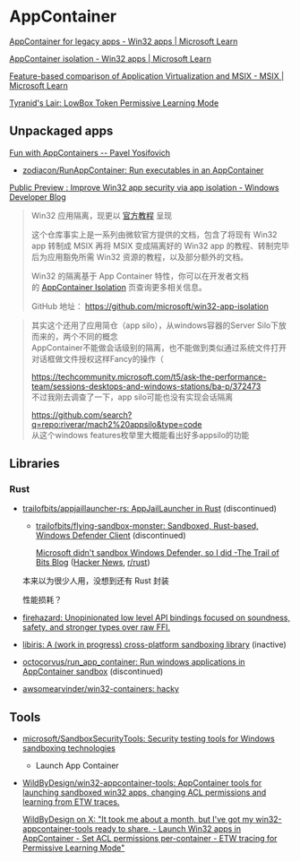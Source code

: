 # AppContainer
[AppContainer for legacy apps - Win32 apps | Microsoft Learn](https://learn.microsoft.com/en-us/windows/win32/secauthz/appcontainer-for-legacy-applications-)

[AppContainer isolation - Win32 apps | Microsoft Learn](https://learn.microsoft.com/en-us/windows/win32/secauthz/appcontainer-isolation)

[Feature-based comparison of Application Virtualization and MSIX - MSIX | Microsoft Learn](https://learn.microsoft.com/en-us/windows/msix/comparisonofappvwithmsix)

[Tyranid's Lair: LowBox Token Permissive Learning Mode](https://www.tiraniddo.dev/2021/09/lowbox-token-permissive-learning-mode.html)

## Unpackaged apps
[Fun with AppContainers -- Pavel Yosifovich](https://scorpiosoftware.net/2019/01/15/fun-with-appcontainers/)
- [zodiacon/RunAppContainer: Run executables in an AppContainer](https://github.com/zodiacon/RunAppContainer)

[Public Preview : Improve Win32 app security via app isolation - Windows Developer Blog](https://blogs.windows.com/windowsdeveloper/2023/06/14/public-preview-improve-win32-app-security-via-app-isolation/)

> Win32 应用隔离，现更以 [官方教程](https://github.com/microsoft/win32-app-isolation) 呈现
> 
> 这个仓库事实上是一系列由微软官方提供的文档，包含了将现有 Win32 app 转制成 MSIX 再将 MSIX 变成隔离好的 Win32 app 的教程、转制完毕后为应用豁免所需 Win32 资源的教程，以及部分额外的文档。
> 
> Win32 的隔离基于 App Container 特性，你可以在开发者文档的 [AppContainer Isolation](https://learn.microsoft.com/en-us/windows/win32/secauthz/appcontainer-isolation) 页查询更多相关信息。
> 
> GitHub 地址： https://github.com/microsoft/win32-app-isolation

> 其实这个还用了应用简仓（app silo），从windows容器的Server Silo下放而来的，两个不同的概念  
> AppContainer不能做会话级别的隔离，也不能做到类似通过系统文件打开对话框做文件授权这样Fancy的操作（
>
> https://techcommunity.microsoft.com/t5/ask-the-performance-team/sessions-desktops-and-windows-stations/ba-p/372473  
> 不过我刚去调查了一下，app silo可能也没有实现会话隔离
>
> https://github.com/search?q=repo:riverar/mach2%20appsilo&type=code  
> 从这个windows features枚举里大概能看出好多appsilo的功能

## Libraries
### Rust
- [trailofbits/appjaillauncher-rs: AppJailLauncher in Rust](https://github.com/trailofbits/appjaillauncher-rs) (discontinued)
  - [trailofbits/flying-sandbox-monster: Sandboxed, Rust-based, Windows Defender Client](https://github.com/trailofbits/flying-sandbox-monster) (discontinued)

    [Microsoft didn't sandbox Windows Defender, so I did -The Trail of Bits Blog](https://blog.trailofbits.com/2017/08/02/microsoft-didnt-sandbox-windows-defender-so-i-did/) ([Hacker News](https://news.ycombinator.com/item?id=41769618), [r/rust](https://www.reddit.com/r/rust/comments/6r4um6/rustbased_framework_to_contain_untrustworthy_apps/))

  本来以为很少人用，没想到还有 Rust 封装

  性能损耗？

- [firehazard: Unopinionated low level API bindings focused on soundness, safety, and stronger types over raw FFI.](https://github.com/MaulingMonkey/firehazard)
- [libiris: A (work in progress) cross-platform sandboxing library](https://github.com/mtth-bfft/libiris) (inactive)
- [octocorvus/run\_app\_container: Run windows applications in AppContainer sandbox](https://github.com/octocorvus/run_app_container) (discontinued)
- [awsomearvinder/win32-containers: hacky](https://github.com/awsomearvinder/win32-containers)

## Tools
- [microsoft/SandboxSecurityTools: Security testing tools for Windows sandboxing technologies](https://github.com/microsoft/SandboxSecurityTools)
  - Launch App Container

- [WildByDesign/win32-appcontainer-tools: AppContainer tools for launching sandboxed win32 apps, changing ACL permissions and learning from ETW traces.](https://github.com/WildByDesign/win32-appcontainer-tools)

  [WildByDesign on X: "It took me about a month, but I've got my win32-appcontainer-tools ready to share. - Launch Win32 apps in AppContainer - Set ACL permissions per-container - ETW tracing for Permissive Learning Mode"](https://x.com/WildByDesign1/status/1878871094284972285)
